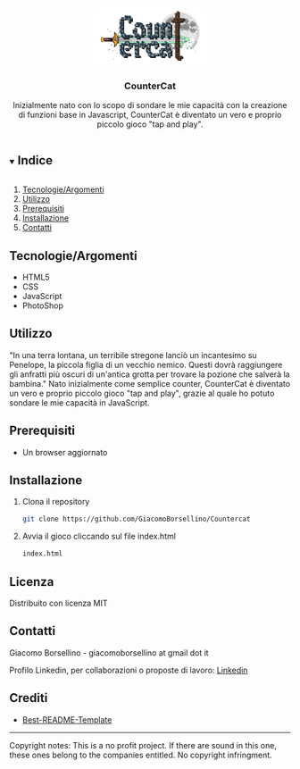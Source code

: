 
<br />
<p align="center">
  <a href="https://github.com/GiacomoBorsellino/Countercat/">
    <img src="https://github.com/GiacomoBorsellino/Countercat/blob/main/images/logo.png" alt="Logo" width="200">
  </a>

  <h3 align="center">CounterCat</h3>

  <p align="center">
    Inizialmente nato con lo scopo di sondare le mie capacità con la creazione di funzioni base in Javascript, CounterCat è diventato un vero e proprio piccolo gioco "tap and       play".

  </p>
</p>

<details open="open">
  <summary><h2 style="display: inline-block">Indice</h2></summary>
  <ol>
    <li><a href="#tecnologieargomenti">Tecnologie/Argomenti</a></li>
    <li><a href="#api-e-utilizzo">Utilizzo</a></li>
    <li><a href="#prerequisiti">Prerequisiti</a></li>
    <li><a href="#installazione">Installazione</a></li>
    <li><a href="#contatti">Contatti</a></li>
  </ol>
</details>

## Tecnologie/Argomenti

* HTML5
* CSS
* JavaScript
* PhotoShop


## Utilizzo
"In una terra lontana, un terribile stregone lanciò un incantesimo su Penelope, la piccola figlia di un vecchio nemico. Questi dovrà raggiungere gli anfratti più oscuri di un'antica grotta per trovare la pozione che salverà la bambina."
Nato inizialmente come semplice counter, CounterCat è diventato un vero e proprio piccolo gioco "tap and play", grazie al quale ho potuto sondare le mie capacità in JavaScript.

## Prerequisiti

* Un browser aggiornato

## Installazione

1. Clona il repository

   ```sh
   git clone https://github.com/GiacomoBorsellino/Countercat
   ```

2. Avvia il gioco cliccando sul file index.html

   ```sh
   index.html
   ```

## Licenza

Distribuito con licenza MIT

## Contatti

Giacomo Borsellino - giacomoborsellino at gmail dot it

Profilo Linkedin, per collaborazioni o proposte di lavoro: [Linkedin](https://www.linkedin.com/in/giacomo-borsellino-4039071b7/)

## Crediti

* [Best-README-Template](https://github.com/othneildrew/Best-README-Template)
 
-------------------------
Copyright notes:
This is a no profit project.
If there are sound in this one, these ones belong to the companies entitled.
No copyright infringment.
